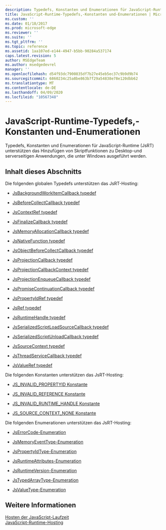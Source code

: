 ```yaml
---
description: Typedefs, Konstanten und Enumerationen für JavaScript-Runtime (JsRT) unterstützen das Hinzufügen von Skriptfunktionen zu Desktop-und serverseitigen Anwendungen, die unter Windows ausgeführt werden.
title: JavaScript-Runtime-Typedefs,-Konstanten und-Enumerationen | Microsoft docs
ms.custom: ''
ms.date: 01/18/2017
ms.prod: microsoft-edge
ms.reviewer: ''
ms.suite: ''
ms.tgt_pltfrm: ''
ms.topic: reference
ms.assetid: 1aa107ed-e144-4947-b5bb-90284a537174
caps.latest.revision: 5
author: MSEdgeTeam
ms.author: msedgedevrel
manager: ''
ms.openlocfilehash: d54f93dc7900835df7b27e45eb5ec37c9b9d9b74
ms.sourcegitcommit: 6860234c25a8be863b7f29a54838e78e120dbb62
ms.translationtype: MT
ms.contentlocale: de-DE
ms.lasthandoff: 04/09/2020
ms.locfileid: "10567348"
---
```

# JavaScript-Runtime-Typedefs,-Konstanten und-Enumerationen
Typedefs, Konstanten und Enumerationen für JavaScript-Runtime (JsRT) unterstützen das Hinzufügen von Skriptfunktionen zu Desktop-und serverseitigen Anwendungen, die unter Windows ausgeführt werden.  
  
## Inhalt dieses Abschnitts  
 Die folgenden globalen Typedefs unterstützen das JsRT-Hosting:  
  
-   [JsBackgroundWorkItemCallback typedef](../chakra-hosting/jsbackgroundworkitemcallback-typedef.md)  
  
-   [JsBeforeCollectCallback typedef](../chakra-hosting/jsbeforecollectcallback-typedef.md)  
  
-   [JsContextRef typedef](../chakra-hosting/jscontextref-typedef.md)  
  
-   [JsFinalizeCallback typedef](../chakra-hosting/jsfinalizecallback-typedef.md)  
  
-   [JsMemoryAllocationCallback typedef](../chakra-hosting/jsmemoryallocationcallback-typedef.md)  
  
-   [JsNativeFunction typedef](../chakra-hosting/jsnativefunction-typedef.md)  
  
-   [JsObjectBeforeCollectCallback typedef](../chakra-hosting/jsobjectbeforecollectcallback-typedef.md)  
  
-   [JsProjectionCallback typedef](../chakra-hosting/jsprojectioncallback-typedef.md)  
  
-   [JsProjectionCallbackContext typedef](../chakra-hosting/jsprojectioncallbackcontext-typedef.md)  
  
-   [JsProjectionEnqueueCallback typedef](../chakra-hosting/jsprojectionenqueuecallback-typedef.md)  
  
-   [JsPromiseContinuationCallback typedef](../chakra-hosting/jspromisecontinuationcallback-typedef.md)  
  
-   [JsPropertyIdRef typedef](../chakra-hosting/jspropertyidref-typedef.md)  
  
-   [JsRef typedef](../chakra-hosting/jsref-typedef.md)  
  
-   [JsRuntimeHandle typedef](../chakra-hosting/jsruntimehandle-typedef.md)  
  
-   [JsSerializedScriptLoadSourceCallback typedef](../chakra-hosting/jsserializedscriptloadsourcecallback-typedef.md)  
  
-   [JsSerializedScriptUnloadCallback typedef](../chakra-hosting/jsserializedscriptunloadcallback-typedef.md)  
  
-   [JsSourceContext typedef](../chakra-hosting/jssourcecontext-typedef.md)  
  
-   [JsThreadServiceCallback typedef](../chakra-hosting/jsthreadservicecallback-typedef.md)  
  
-   [JsValueRef typedef](../chakra-hosting/jsvalueref-typedef.md)  
  
 Die folgenden Konstanten unterstützen das JsRT-Hosting:  
  
-   [JS_INVALID_PROPERTYID Konstante](../chakra-hosting/js-invalid-propertyid-constant.md)  
  
-   [JS_INVALID_REFERENCE Konstante](../chakra-hosting/js-invalid-reference-constant.md)  
  
-   [JS_INVALID_RUNTIME_HANDLE Konstante](../chakra-hosting/js-invalid-runtime-handle-constant.md)  
  
-   [JS_SOURCE_CONTEXT_NONE Konstante](../chakra-hosting/js-source-context-none-constant.md)  
  
 Die folgenden Enumerationen unterstützen das JsRT-Hosting:  
  
-   [JsErrorCode-Enumeration](../chakra-hosting/jserrorcode-enumeration.md)  
  
-   [JsMemoryEventType-Enumeration](../chakra-hosting/jsmemoryeventtype-enumeration.md)  
  
-   [JsPropertyIdType-Enumeration](../chakra-hosting/jspropertyidtype-enumeration.md)  
  
-   [JsRuntimeAttributes-Enumeration](../chakra-hosting/jsruntimeattributes-enumeration.md)  
  
-   [JsRuntimeVersion-Enumeration](../chakra-hosting/jsruntimeversion-enumeration.md)  
  
-   [JsTypedArrayType-Enumeration](../chakra-hosting/jstypedarraytype-enumeration.md)  
  
-   [JsValueType-Enumeration](../chakra-hosting/jsvaluetype-enumeration.md)  
  
## Weitere Informationen  
 [Hosten der JavaScript-Laufzeit](../chakra-hosting/hosting-the-javascript-runtime.md)   
 [JavaScript-Runtime-Hosting](../javascript-runtime-hosting.md)